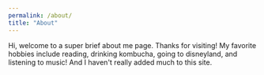 ```yaml
---
permalink: /about/
title: "About"
---
```


Hi, welcome to a super brief about me page. Thanks for visiting! My favorite hobbies include reading, drinking kombucha, going to disneyland, and listening to music! And I haven't really added much to this site.
